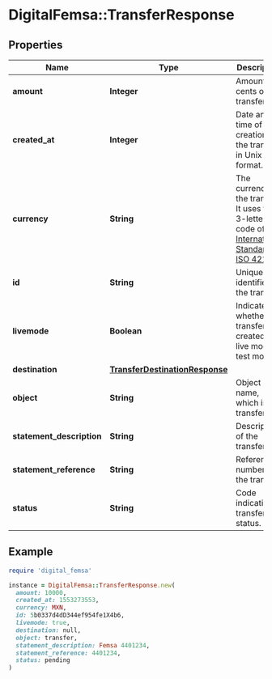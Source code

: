 # DigitalFemsa::TransferResponse

## Properties

| Name | Type | Description | Notes |
| ---- | ---- | ----------- | ----- |
| **amount** | **Integer** | Amount in cents of the transfer. | [optional] |
| **created_at** | **Integer** | Date and time of creation of the transfer in Unix format. | [optional] |
| **currency** | **String** | The currency of the transfer. It uses the 3-letter code of the [International Standard ISO 4217.](https://es.wikipedia.org/wiki/ISO_4217) | [optional] |
| **id** | **String** | Unique identifier of the transfer. | [optional] |
| **livemode** | **Boolean** | Indicates whether the transfer was created in live mode or test mode. | [optional] |
| **destination** | [**TransferDestinationResponse**](TransferDestinationResponse.md) |  | [optional] |
| **object** | **String** | Object name, which is transfer. | [optional] |
| **statement_description** | **String** | Description of the transfer. | [optional] |
| **statement_reference** | **String** | Reference number of the transfer. | [optional] |
| **status** | **String** | Code indicating transfer status. | [optional] |

## Example

```ruby
require 'digital_femsa'

instance = DigitalFemsa::TransferResponse.new(
  amount: 10000,
  created_at: 1553273553,
  currency: MXN,
  id: 5b0337d4dD344ef954fe1X4b6,
  livemode: true,
  destination: null,
  object: transfer,
  statement_description: Femsa 4401234,
  statement_reference: 4401234,
  status: pending
)
```

